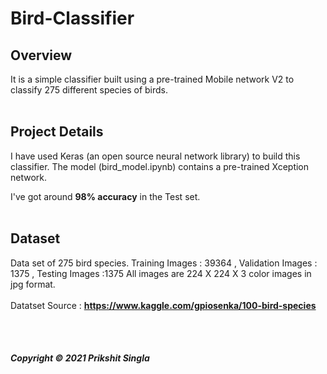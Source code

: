 # Bird-Classifier

## Overview

It is a simple classifier built using a pre-trained Mobile network V2  to classify 275 different species of birds.
<br><br>

## Project Details

I have used Keras (an open source neural network library) to build this classifier. The model (bird_model.ipynb) contains a pre-trained Xception network.

I've got around <strong>98% accuracy</strong> in the Test set.
<br><br>

## Dataset

Data set of 275 bird species. Training Images : 39364 , Validation Images : 1375 , Testing Images :1375
All images are 224 X 224 X 3 color images in jpg format.
<br><br>
Datatset Source : <strong>https://www.kaggle.com/gpiosenka/100-bird-species</strong>

<br><br>
<h5>Copyright &copy; 2021 Prikshit Singla</h5>
